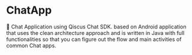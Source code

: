 # ChatApp
💬 Chat Application using Qiscus Chat SDK. based on Android application that uses the clean architecture approach and is written in Java with full functionalities so that you can figure out the flow and main activities of common Chat apps.
